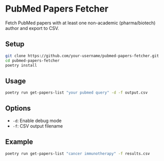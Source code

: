 # PubMed Papers Fetcher

Fetch PubMed papers with at least one non-academic (pharma/biotech) author and export to CSV.

## Setup

```bash
git clone https://github.com/your-username/pubmed-papers-fetcher.git
cd pubmed-papers-fetcher
poetry install
```

## Usage

```bash
poetry run get-papers-list "your pubmed query" -d -f output.csv
```

## Options

- `-d`: Enable debug mode
- `-f`: CSV output filename

## Example

```bash
poetry run get-papers-list "cancer immunotherapy" -f results.csv
```
